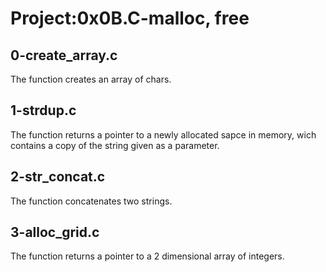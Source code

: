 # Project:0x0B.C-malloc, free

## 0-create_array.c

The function creates an array of chars.

## 1-strdup.c

The function returns a pointer to a newly allocated sapce in memory, wich contains a copy of the string given as a parameter.

## 2-str_concat.c

The function concatenates two strings.

## 3-alloc_grid.c

The function returns a pointer to a 2 dimensional array of integers.

